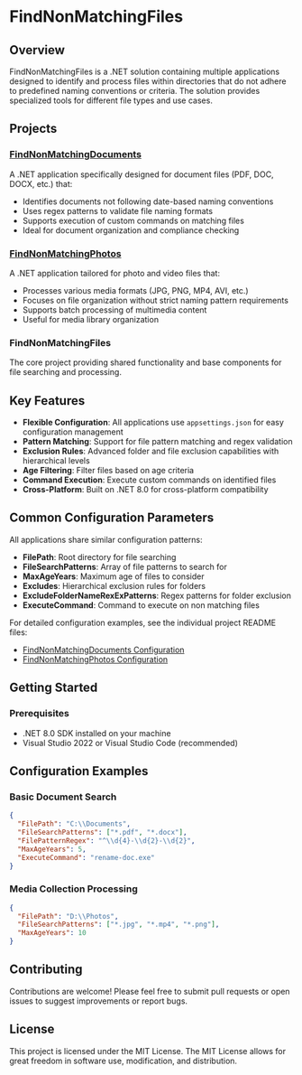 # FindNonMatchingFiles

## Overview
FindNonMatchingFiles is a  .NET solution containing multiple applications designed to identify and process files within directories that do not adhere to predefined naming conventions or criteria. The solution provides specialized tools for different file types and use cases.

## Projects

### [FindNonMatchingDocuments](FindNonMatchingDocuments/Readme.md)
A .NET application specifically designed for document files (PDF, DOC, DOCX, etc.) that:
- Identifies documents not following date-based naming conventions
- Uses regex patterns to validate file naming formats
- Supports execution of custom commands on matching files
- Ideal for document organization and compliance checking

### [FindNonMatchingPhotos](FindNonMatchingPhotos/Readme.md)
A .NET application tailored for photo and video files that:
- Processes various media formats (JPG, PNG, MP4, AVI, etc.)
- Focuses on file organization without strict naming pattern requirements
- Supports batch processing of multimedia content
- Useful for media library organization

### FindNonMatchingFiles
The core project providing shared functionality and base components for file searching and processing.

## Key Features

- **Flexible Configuration**: All applications use `appsettings.json` for easy configuration management
- **Pattern Matching**: Support for file pattern matching and regex validation
- **Exclusion Rules**: Advanced folder and file exclusion capabilities with hierarchical levels
- **Age Filtering**: Filter files based on age criteria
- **Command Execution**: Execute custom commands on identified files
- **Cross-Platform**: Built on .NET 8.0 for cross-platform compatibility

## Common Configuration Parameters

All applications share similar configuration patterns:

- **FilePath**: Root directory for file searching
- **FileSearchPatterns**: Array of file patterns to search for
- **MaxAgeYears**: Maximum age of files to consider
- **Excludes**: Hierarchical exclusion rules for folders
- **ExcludeFolderNameRexExPatterns**: Regex patterns for folder exclusion
- **ExecuteCommand**: Command to execute on non matching files

For detailed configuration examples, see the individual project README files:
- [FindNonMatchingDocuments Configuration](FindNonMatchingDocuments/Readme.md#configuration)
- [FindNonMatchingPhotos Configuration](FindNonMatchingPhotos/Readme.md#configuration)

## Getting Started

### Prerequisites
- .NET 8.0 SDK installed on your machine
- Visual Studio 2022 or Visual Studio Code (recommended)

## Configuration Examples

### Basic Document Search
```json
{
  "FilePath": "C:\\Documents",
  "FileSearchPatterns": ["*.pdf", "*.docx"],
  "FilePatternRegex": "^\\d{4}-\\d{2}-\\d{2}",
  "MaxAgeYears": 5,
  "ExecuteCommand": "rename-doc.exe"
}
```

### Media Collection Processing
```json
{
  "FilePath": "D:\\Photos",
  "FileSearchPatterns": ["*.jpg", "*.mp4", "*.png"],
  "MaxAgeYears": 10
}
```

## Contributing

Contributions are welcome! Please feel free to submit pull requests or open issues to suggest improvements or report bugs.

## License

This project is licensed under the MIT License. The MIT License allows for great freedom in software use, modification, and distribution.
